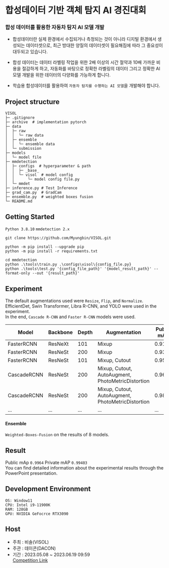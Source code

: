 # 합성데이터 기반 객체 탐지 AI 경진대회

### 합성 데이터를 활용한 자동차 탐지 AI 모델 개발
- 합성데이터란 실제 환경에서 수집되거나 측정되는 것이 아니라 디지털 환경에서 생성되는 데이터셋으로,  최근 방대한 양질의 데이터셋이 필요해짐에 따라 그 중요성이 대두되고 있습니다.

- 합성 데이터는 데이터 라벨링 작업을 위한 2배 이상의 시간 절약과 10배 가까운 비용을 절감하게 하고, 자동화를 바탕으로 정확한 라벨링의 데이터 그리고 정확한 AI 모델 개발을 위한 데이터의 다양화를 가능하게 합니다.
- 학습용 합성데이터를 활용하여 `자동차 탐지를 수행하는 AI 모델`을 개발해야 합니다.


## Project structure
```
VISOL
├─ .gitignore
├─ archive  # implementation pytorch 
├─ data  
│  ├─ raw
│  │  └─ raw data
│  ├─ ensemble
│  │  └─ ensemble data
│  └─ submission
├─ models
│  └─ model file
├─ mmdetection
│  ├─ configs  # hyperparameter & path
│  │  ├─ _base_  
│  │  └─ visol  # model config
│  │      └─ model config file.py
│  └─ mmdet
├─ inference.py # Test Inference
├─ grad_cam.py  # GradCam
├─ ensemble.py  # weighted boxes fusion
└─ README.md
```
## Getting Started
`Python 3.8.10` `mmdetection 2.x`
```
git clone https://github.com/Myungbin/VISOL.git

python -m pip install --upgrade pip
python -m pip install -r requirements.txt

cd mmdetection
python .\tools\train.py .\configs\visol\{config_file.py}
python .\tools\test.py '{config_file_path}' '{model_result_path}' --format-only --out '{result_path}'

```

## Experiment
The default augmentations used were `Resize`, `Flip`, and `Normalize`.  
EfficientDet, Swin Transformer, Libra R-CNN, and YOLO were used in the experiment.  
In the end, `Cascade R-CNN` and `Faster R-CNN` models were used.

| Model       | Backbone | Depth | Augmentation                                      | Public mAp |
|-------------|----------|-------|---------------------------------------------------|-----------|
| FasterRCNN  | ResNeXt  | 101   | Mixup                                             | 0.9133    |
| FasterRCNN  | ResNeSt  | 200   | Mixup                                             | 0.9341    |
| FasterRCNN  | ResNeSt  | 101   | Mixup, Cutout                                     | 0.95      |
| CascadeRCNN | ResNeSt  | 200   | Mixup, Cutout, AutoAugment, PhotoMetricDistortion | 0.969     |
| CascadeRCNN | ResNeSt  | 200   | Mixup, Cutout, AutoAugment, PhotoMetricDistortion | 0.982     |
| ...         | ...      | ...   | ...                                               | ...      |

#### Ensemble
`Weighted-Boxes-Fusion` on the results of 8 models. 


## Result
Public mAp `0.9964`  Private mAP `0.99403`  
You can find detailed information about the experimental results through the PowerPoint presentation.

## Development Environment
```
OS: Window11
CPU: Intel i9-11900K
RAM: 128GB
GPU: NVIDIA GeFocrce RTX3090
```

## Host
- 주최 : 비솔(VISOL)  
- 주관 : 데이콘(DACON)
- 기간 : 2023.05.08 ~ 2023.06.19 09:59  
[Competition Link](https://dacon.io/competitions/official/236107/overview/description)
